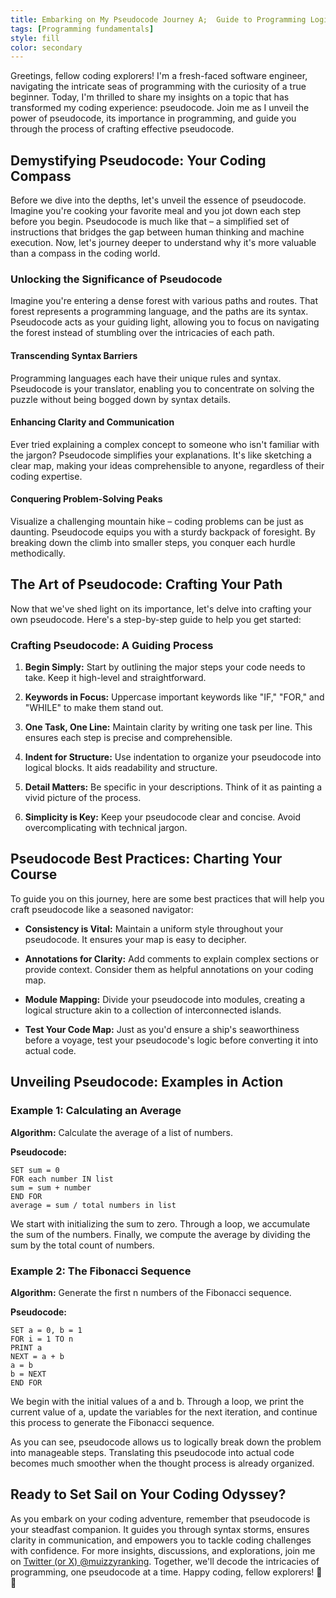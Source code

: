 ```yaml
---
title: Embarking on My Pseudocode Journey A;  Guide to Programming Logic
tags: [Programming fundamentals]
style: fill
color: secondary
---
```

Greetings, fellow coding explorers! I'm a fresh-faced software engineer, navigating the intricate seas of programming with the curiosity of a true beginner. Today, I'm thrilled to share my insights on a topic that has transformed my coding experience: pseudocode. Join me as I unveil the power of pseudocode, its importance in programming, and guide you through the process of crafting effective pseudocode.

## Demystifying Pseudocode: Your Coding Compass

Before we dive into the depths, let's unveil the essence of pseudocode. Imagine you're cooking your favorite meal and you jot down each step before you begin. Pseudocode is much like that – a simplified set of instructions that bridges the gap between human thinking and machine execution. Now, let's journey deeper to understand why it's more valuable than a compass in the coding world.

### Unlocking the Significance of Pseudocode

Imagine you're entering a dense forest with various paths and routes. That forest represents a programming language, and the paths are its syntax. Pseudocode acts as your guiding light, allowing you to focus on navigating the forest instead of stumbling over the intricacies of each path.

#### Transcending Syntax Barriers

Programming languages each have their unique rules and syntax. Pseudocode is your translator, enabling you to concentrate on solving the puzzle without being bogged down by syntax details.

#### Enhancing Clarity and Communication

Ever tried explaining a complex concept to someone who isn't familiar with the jargon? Pseudocode simplifies your explanations. It's like sketching a clear map, making your ideas comprehensible to anyone, regardless of their coding expertise.

#### Conquering Problem-Solving Peaks

Visualize a challenging mountain hike – coding problems can be just as daunting. Pseudocode equips you with a sturdy backpack of foresight. By breaking down the climb into smaller steps, you conquer each hurdle methodically.

## The Art of Pseudocode: Crafting Your Path

Now that we've shed light on its importance, let's delve into crafting your own pseudocode. Here's a step-by-step guide to help you get started:

### Crafting Pseudocode: A Guiding Process

1. **Begin Simply:** Start by outlining the major steps your code needs to take. Keep it high-level and straightforward.
    
2. **Keywords in Focus:** Uppercase important keywords like "IF," "FOR," and "WHILE" to make them stand out.
    
3. **One Task, One Line:** Maintain clarity by writing one task per line. This ensures each step is precise and comprehensible.
    
4. **Indent for Structure:** Use indentation to organize your pseudocode into logical blocks. It aids readability and structure.
    
5. **Detail Matters:** Be specific in your descriptions. Think of it as painting a vivid picture of the process.
    
6. **Simplicity is Key:** Keep your pseudocode clear and concise. Avoid overcomplicating with technical jargon.
    

## Pseudocode Best Practices: Charting Your Course

To guide you on this journey, here are some best practices that will help you craft pseudocode like a seasoned navigator:

* **Consistency is Vital:** Maintain a uniform style throughout your pseudocode. It ensures your map is easy to decipher.
    
* **Annotations for Clarity:** Add comments to explain complex sections or provide context. Consider them as helpful annotations on your coding map.
    
* **Module Mapping:** Divide your pseudocode into modules, creating a logical structure akin to a collection of interconnected islands.
    
* **Test Your Code Map:** Just as you'd ensure a ship's seaworthiness before a voyage, test your pseudocode's logic before converting it into actual code.
    

## Unveiling Pseudocode: Examples in Action

### Example 1: Calculating an Average

**Algorithm:** Calculate the average of a list of numbers.

**Pseudocode:**

```plaintext
SET sum = 0
FOR each number IN list
sum = sum + number
END FOR
average = sum / total numbers in list
```

We start with initializing the sum to zero. Through a loop, we accumulate the sum of the numbers. Finally, we compute the average by dividing the sum by the total count of numbers.

### Example 2: The Fibonacci Sequence

**Algorithm:** Generate the first n numbers of the Fibonacci sequence.

**Pseudocode:**

```plaintext
SET a = 0, b = 1
FOR i = 1 TO n
PRINT a
NEXT = a + b
a = b
b = NEXT
END FOR
```

We begin with the initial values of a and b. Through a loop, we print the current value of a, update the variables for the next iteration, and continue this process to generate the Fibonacci sequence.

As you can see, pseudocode allows us to logically break down the problem into manageable steps. Translating this pseudocode into actual code becomes much smoother when the thought process is already organized.

## Ready to Set Sail on Your Coding Odyssey?

As you embark on your coding adventure, remember that pseudocode is your steadfast companion. It guides you through syntax storms, ensures clarity in communication, and empowers you to tackle coding challenges with confidence. For more insights, discussions, and explorations, join me on [Twitter (or X) @muizzyranking](https://twitter.com/Muizzyranking). Together, we'll decode the intricacies of programming, one pseudocode at a time. Happy coding, fellow explorers! 🌟🚀
